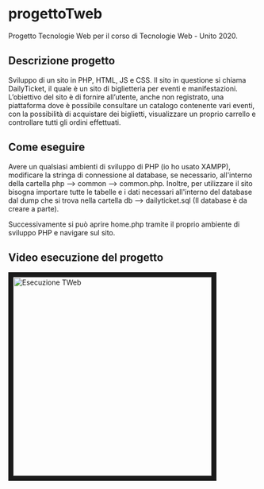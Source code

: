 # progettoTweb
Progetto Tecnologie Web per il corso di Tecnologie Web - Unito 2020.

## Descrizione progetto

Sviluppo di un sito in PHP, HTML, JS e CSS.
Il sito in questione si chiama DailyTicket, il quale è un sito di biglietteria per eventi e manifestazioni.
L’obiettivo del sito è di fornire all’utente, anche non registrato, una piattaforma dove è possibile consultare un
catalogo contenente vari eventi, con la possibilità di acquistare dei biglietti, visualizzare un proprio carrello e
controllare tutti gli ordini effettuati.

## Come eseguire

Avere un qualsiasi ambienti di sviluppo di PHP (io ho usato XAMPP), modificare la stringa di connessione al database, se necessario, all'interno della cartella php -->  common --> common.php. Inoltre, per utilizzare il sito bisogna importare tutte le tabelle e i dati necessari all'interno del database dal dump che si trova nella cartella db --> dailyticket.sql (Il database è da creare a parte).

Successivamente si può aprire home.php tramite il proprio ambiente di sviluppo PHP e navigare sul sito.

## Video esecuzione del progetto

<a href="http://www.youtube.com/watch?feature=player_embedded&v=VTwBUHzzBoY
" rel="noopener" target="_blank"><img src="http://img.youtube.com/vi/VTwBUHzzBoY/0.jpg" 
alt="Esecuzione TWeb" width="400" border="10" /></a>
